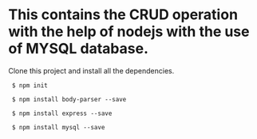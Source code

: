 # This contains the CRUD operation with the help of nodejs with the use of MYSQL database.

Clone this project and install all the dependencies.

```
 $ npm init
 
 $ npm install body-parser --save
 
 $ npm install express --save
 
 $ npm install mysql --save
```
